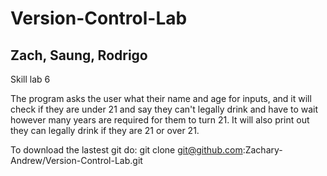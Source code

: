 # Version-Control-Lab

## Zach, Saung, Rodrigo

Skill lab 6

The program asks the user what their name and age for inputs, and it will check if they are under 21 and say they can't legally drink and have to wait however many years are required for them to turn 21. It will also print out they can legally drink if they are 21 or over 21.

To download the lastest git do:
git clone git@github.com:Zachary-Andrew/Version-Control-Lab.git
